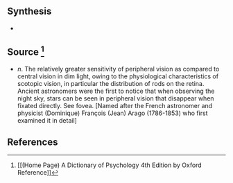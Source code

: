 ## Synthesis
- 
## Source [^1]
- $n$. The relatively greater sensitivity of peripheral vision as compared to central vision in dim light, owing to the physiological characteristics of scotopic vision, in particular the distribution of rods on the retina. Ancient astronomers were the first to notice that when observing the night sky, stars can be seen in peripheral vision that disappear when fixated directly. See fovea. \[Named after the French astronomer and physicist (Dominique) François (Jean) Arago (1786-1853) who first examined it in detail]
## References

[^1]: [[(Home Page) A Dictionary of Psychology 4th Edition by Oxford Reference]]